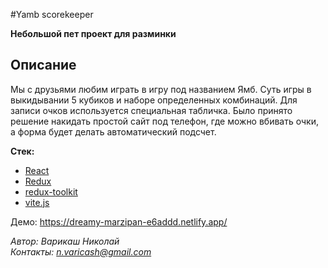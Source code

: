 #Yamb scorekeeper

**Небольшой пет проект для разминки**

## Описание

Мы с друзьями любим играть в игру под названием Ямб. Суть игры в выкидывании 5 кубиков и наборе определенных комбинаций. Для записи очков используется специальная табличка. Было принято решение накидать простой сайт под телефон, где можно вбивать очки, а форма будет делать автоматический подсчет.

**Стек:**
- [React](https://react.dev/)
- [Redux](https://react-redux.js.org/)
- [redux-toolkit](https://redux-toolkit.js.org/)
- [vite.js](https://vitejs.dev/) 

Демо: https://dreamy-marzipan-e6addd.netlify.app/

*Автор: Варикаш Николай*   
*Контакты: n.varicash@gmail.com*  
